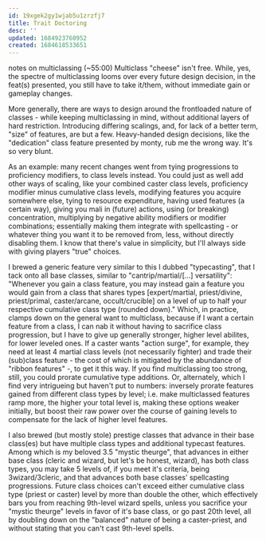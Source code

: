 ```yaml
---
id: 19xgek2gy1wjab5u1zrzfj7
title: Trait Doctoring
desc: ''
updated: 1684923760952
created: 1684618533651
---
```

notes on multiclassing (~55:00)
Multiclass "cheese" isn't free. While, yes, the spectre of multiclassing looms over every future design decision,
in the feat(s) presented, you still have to take it/them, without immediate gain or gameplay changes.

More generally, there are ways to design around the frontloaded nature of classes - while keeping multiclassing in mind,
without additional layers of hard restriction. Introducing differing scalings, and, for lack of a better term, "size" of features, are but a few.
Heavy-handed design decisions, like the "dedication" class feature presented by monty, rub me the wrong way. It's so very blunt.

As an example: many recent changes went from tying progressions to proficiency modifiers, to class levels instead. You could just as well add other ways of scaling, like your combined caster class levels, proficiency modifier minus cumulative class levels, modifying features you acquire somewhere else, tying to resource expenditure, having used features (a certain way), giving you mali in (future) actions, using (or breaking) concentration, multiplying by negative ability modifiers or modifier combinations; essentially making them integrate with spellcasting - or whatever thing you want it to be removed from, less, without directly disabling them. I know that there's value in simplicity, but I'll always side with giving players "true" choices.

I brewed a generic feature very similar to this I dubbed "typecasting", that I tack onto all base classes, similar to "cantrip/martial/[...] versatility":
"Whenever you gain a class feature, you may instead gain a feature you would gain from a class that shares types [expert/martial, priest/divine, priest/primal, caster/arcane, occult/crucible] on a level of up to half your respective cumulative class type (rounded down)."
Which, in practice, clamps down on the general want to multiclass, because if I want a certain feature from a class, I can nab it without having to sacrifice class progression, but I have to give up generally stronger, higher level abilites, for lower leveled ones.
If a caster wants "action surge", for example, they need at least 4 martial class levels (not necessarily fighter) and trade their (sub)class feature - the cost of which is mitigated by the abundance of "ribbon features" -, to get it this way.
If you find multiclassing too strong, still, you could prorate cumulative type additions.
Or, alternately, which I find very intrigueing but haven't put to numbers: inversely prorate features gained from different class types by level; i.e. make multiclassed features ramp more, the higher your total level is, making these options weaker initially, but boost their raw power over the course of gaining levels to compensate for the lack of higher level features.

I also brewed (but mostly stole) prestige classes that advance in their base class(es) but have multiple class types and additional typecast features.
Among which is my beloved 3.5 "mystic theurge", that advances in either base class (cleric and wizard, but let's be honest, wizard), has both class types, you may take 5 levels of, if you meet it's criteria, being 3wizard/3cleric, and that advances both base classes' spellcasting progressions. Future class choices can't exceed either cumulative class type (priest or caster) level by more than double the other, which effectively bars you from reaching 9th-level wizard spells, unless you sacrifice your "mystic theurge" levels in favor of it's base class, or go past 20th level, all by doubling down on the "balanced" nature of being a caster-priest, and without stating that you can't cast 9th-level spells.
